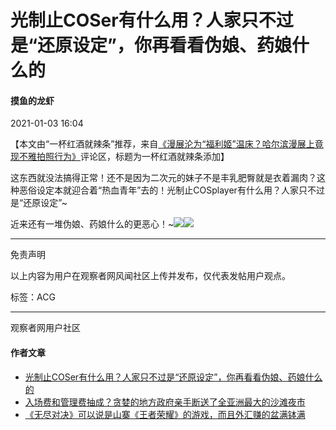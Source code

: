 # 光制止COSer有什么用？人家只不过是“还原设定”，你再看看伪娘、药娘什么的

#### 摸鱼的龙虾
2021-01-03 16:04

【本文由“一杯红酒就辣条”推荐，来自[《漫展沦为“福利姬”温床？哈尔滨漫展上竟现不雅拍照行为》](https://user.guancha.cn/main/content?id=440496)评论区，标题为一杯红酒就辣条添加】

这东西就没法搞得正常！还不是因为二次元的妹子不是丰乳肥臀就是衣着漏肉？这种恶俗设定本就迎合着“热血青年”去的！光制止COSplayer有什么用？人家只不过是“还原设定”~

近来还有一堆伪娘、药娘什么的更恶心！~![](http://user.guancha.cn/static/imgs/smiles/1/sb_thumb.gif)![](http://user.guancha.cn/static/imgs/smiles/1/t_thumb.gif)

---

免责声明

以上内容为用户在观察者网风闻社区上传并发布，仅代表发帖用户观点。

标签：ACG

---

观察者网用户社区

#### 作者文章
- [光制止COSer有什么用？人家只不过是“还原设定”，你再看看伪娘、药娘什么的](https://user.guancha.cn/main/content?id=440567)
- [入场费和管理费抽成？贪婪的地方政府亲手断送了全亚洲最大的沙滩夜市](https://main/content?id=1168837)
- [《无尽对决》可以说是山寨《王者荣耀》的游戏，而且外汇赚的盆满钵满](https://main/content?id=759291)